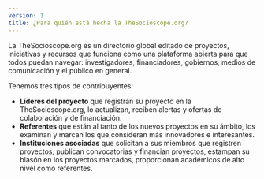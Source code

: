 ```yaml
---
version: 1
title: ¿Para quién está hecha la TheSocioscope.org?
---
```


La TheSocioscope.org es un directorio global editado de proyectos, iniciativas y recursos que funciona como una plataforma abierta para que todos puedan navegar: investigadores, financiadores, gobiernos, medios de comunicación y el público en general.

Tenemos tres tipos de contribuyentes:

- **Líderes del proyecto** que registran su proyecto en la TheSocioscope.org, lo actualizan, reciben alertas y ofertas de colaboración y de financiación.
- **Referentes** que están al tanto de los nuevos proyectos en su ámbito, los examinan y marcan los que consideran más innovadores e interesantes.
- **Instituciones asociadas** que solicitan a sus miembros que registren proyectos, publican convocatorias y financian proyectos, estampan su blasón en los proyectos marcados, proporcionan académicos de alto nivel como referentes.
